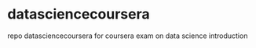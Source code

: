 datasciencecoursera
===================

repo datasciencecoursera for coursera exam on data science introduction
